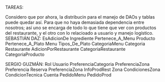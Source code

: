 TAREAS:

Considero que por ahora, la distribucin para el manejo de DAOs y tablas puede quedar así. Para que no haya demasiada dependencia entre nosotros; así uno se encarga de todo lo que tiene que ver con productos del restaurante, y el otro con lo relacioado a usuario y manejo logístico.
SEBASTIÁN DAZ:
EsAdicionDe
Ingrediente
Pertenece_A_Menu
Producto
Pertenece_A_Plato
Menu
Tipos_De_Plato
CategoriaMenu
Categoria
Restaurante
AdicionPorRestaurante
CategoriaRestaurante
CategoriaProducto

SERGIO GUZMÁN:
Rol
Usuario
PreferenciaCategoria
PreferenciaZona
Preferencia
Reserva
PreferenciaZona
InfoProdRest
Zona
CondicionesZona
CondicionTecnica
Cuenta
PedidoMenu
PedidoProd
